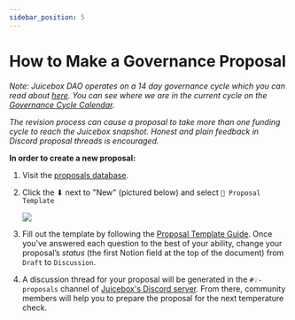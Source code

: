 ```yaml
---
sidebar_position: 5
---
```


# How to Make a Governance Proposal

*Note: Juicebox DAO operates on a 14 day governance cycle which you can read about [here](process.md). You can see where we are in the current cycle on the [Governance Cycle Calendar](https://www.notion.so/09936865803248e38c82adbc3ed32137).*

*The revision process can cause a proposal to take more than one funding cycle to reach the Juicebox snapshot. Honest and plain feedback in Discord proposal threads is encouraged.*

**In order to create a new proposal:**

1. Visit the [proposals database](https://www.notion.so/9d126f9148dc42ee83317d5cd74e4db4).
2. Click the ⬇ next to "New" (pictured below) and select `📜 Proposal Template`
    
    ![](/img/proposals-db.png)
    
3. Fill out the template by following the [Proposal Template Guide](template.md). Once you've answered each question to the best of your ability, change your proposal’s *status* (the first Notion field at the top of the document) from `Draft` to `Discussion`.
4. A discussion thread for your proposal will be generated in the `#💡-proposals` channel of [Juicebox's Discord server](https://discord.gg/juicebox). From there, community members will help you to prepare the proposal for the next temperature check.
